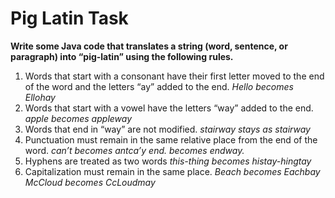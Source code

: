 # Pig Latin Task
 
**Write some Java code that translates a string (word, sentence, or paragraph) into “pig-latin” using the following rules.**
1. Words that start with a consonant have their first letter moved to the end of the word and the letters “ay” added to the end.
*Hello becomes Ellohay*
2. Words that start with a vowel have the letters “way” added to the end.
*apple becomes appleway*
3. Words that end in “way” are not modified.
*stairway stays as stairway*
4. Punctuation must remain in the same relative place from the end of the word.
*can’t becomes antca’y*
*end. becomes endway.*
5. Hyphens are treated as two words
*this-thing becomes histay-hingtay*
6. Capitalization must remain in the same place.
*Beach becomes Eachbay*
*McCloud becomes CcLoudmay*
